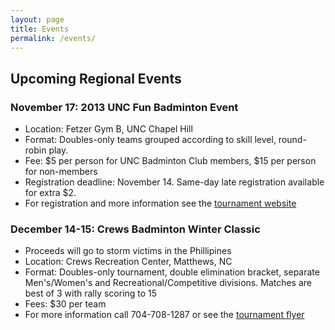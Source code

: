 ```yaml
---
layout: page
title: Events
permalink: /events/
---
```

## Upcoming Regional Events

### November 17: 2013 UNC Fun Badminton Event
- Location: Fetzer Gym B, UNC Chapel Hill
- Format: Doubles-only teams grouped according to skill level, round-robin play.
- Fee: $5 per person for UNC Badminton Club members, $15 per person for non-members
- Registration deadline: November 14. Same-day late registration available for extra $2.
- For registration and more information see the [tournament website](http://badminton.unc.edu/events/2013-unc-fun-badminton-event/)

### December 14-15: Crews Badminton Winter Classic
- Proceeds will go to storm victims in the Phillipines
- Location: Crews Recreation Center, Matthews, NC
- Format: Doubles-only tournament, double elimination bracket, separate Men's/Women's and Recreational/Competitive divisions. Matches are best of 3 with rally scoring to 15
- Fees: $30 per team
- For more information call 704-708-1287 or see the [tournament flyer](http://xa.yimg.com/kq/groups/23185203/1197223947/name/THE%20FIRST%20ANNUAL%20CREWS%20BADMINTON%20%20WINTER%20CLASSIC%2Edocx)
